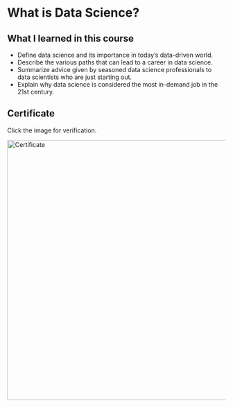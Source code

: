 # What is Data Science?

## What I learned in this course

* Define data science and its importance in today’s data-driven world.
* Describe the various paths that can lead to a career in data science.
* Summarize  advice given by seasoned data science professionals to data scientists who are just starting out. 
* Explain why data science is considered the most in-demand job in the 21st century. 

## Certificate

Click the image for verification.

<a href="https://coursera.org/verify/BTSFHK23ZGX4"><img src="https://i.gyazo.com/a667a4265f80646c8ba663ac20816ea3.png" alt="Certificate" width="600" /></a>
